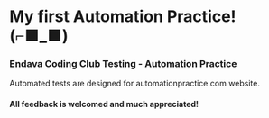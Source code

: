 # My first Automation Practice! (⌐■_■)
### Endava Coding Club Testing - Automation Practice

Automated tests are designed for automationpractice.com website.

#### All feedback is welcomed and much appreciated! 
